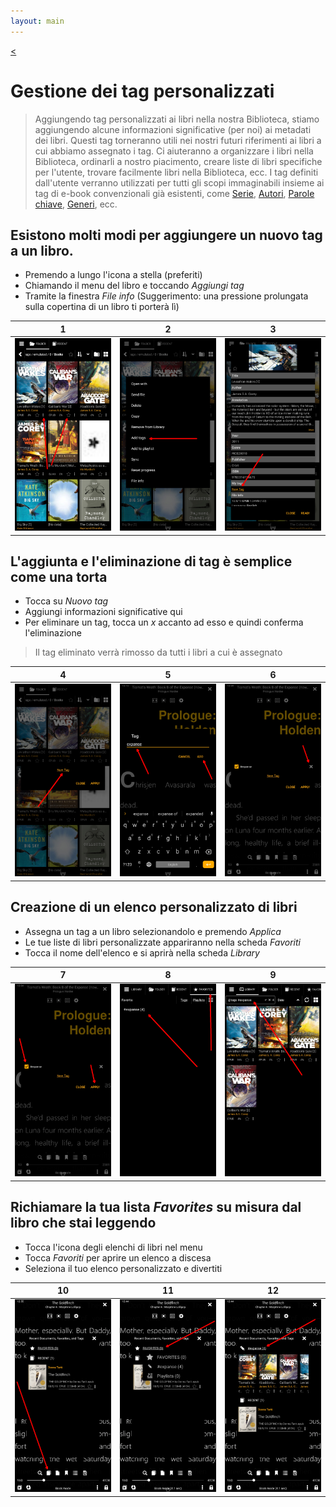 ```yaml
---
layout: main
---
```

[<](/wiki/faq/it)

# Gestione dei tag personalizzati

> Aggiungendo tag personalizzati ai libri nella nostra Biblioteca, stiamo aggiungendo alcune informazioni significative (per noi) ai metadati dei libri. Questi tag torneranno utili nei nostri futuri riferimenti ai libri a cui abbiamo assegnato i tag. Ci aiuteranno a organizzare i libri nella Biblioteca, ordinarli a nostro piacimento, creare liste di libri specifiche per l'utente, trovare facilmente libri nella Biblioteca, ecc.
> I tag definiti dall'utente verranno utilizzati per tutti gli scopi immaginabili insieme ai tag di e-book convenzionali già esistenti, come [Serie](), [Autori](), [Parole chiave](), [Generi](), ecc.

## Esistono molti modi per aggiungere un **nuovo tag** a un libro.

* Premendo a lungo l'icona a stella (preferiti)
* Chiamando il menu del libro e toccando _Aggiungi tag_
* Tramite la finestra _File info_ (Suggerimento: una pressione prolungata sulla copertina di un libro ti porterà lì)

|1|2|3|
|-|-|-|
|![](1.png)|![](2.png)|![](3.png)|

## L'aggiunta e l'eliminazione di tag è semplice come una torta

* Tocca su _Nuovo tag_
* Aggiungi informazioni significative qui
* Per eliminare un tag, tocca un _x_ accanto ad esso e quindi conferma l'eliminazione
> Il tag eliminato verrà rimosso da tutti i libri a cui è assegnato

|4|5|6|
|-|-|-|
|![](4.png)|![](5.png)|![](6.png)|


## Creazione di un elenco personalizzato di libri

* Assegna un tag a un libro selezionandolo e premendo _Applica_
* Le tue liste di libri personalizzate appariranno nella scheda _Favoriti_
* Tocca il nome dell'elenco e si aprirà nella scheda _Library_

|7|8|9|
|-|-|-|
|![](7.png)|![](8.png)|![](9.png)|

## Richiamare la tua lista _Favorites_ su misura dal libro che stai leggendo

* Tocca l'icona degli elenchi di libri nel menu
* Tocca _Favoriti_ per aprire un elenco a discesa
* Seleziona il tuo elenco personalizzato e divertiti

|10|11|12|
|-|-|-|
|![](10.png)|![](11.png)|![](12.png)|
